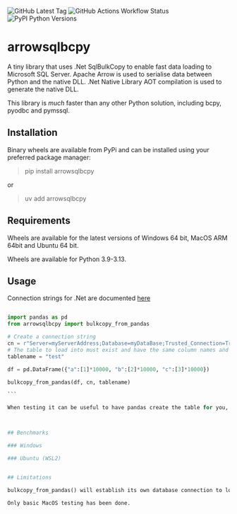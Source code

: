 ![GitHub Latest Tag](https://badgen.net/github/tag/RusselWebber/arrowsqlbcpy) ![GitHub Actions Workflow Status](https://img.shields.io/github/actions/workflow/status/RusselWebber/arrowsqlbcpy/ci.yml) ![PyPI Python Versions](https://img.shields.io/pypi/pyversions/arrowsqlbcpy)

# arrowsqlbcpy

A tiny library that uses .Net SqlBulkCopy to enable fast data loading to Microsoft SQL Server. Apache Arrow is used to serialise data between Python and the native DLL. .Net Native Library AOT compilation is used to generate the native DLL.

This library is _much_ faster than any other Python solution, including bcpy, pyodbc and pymssql.

## Installation

Binary wheels are available from PyPi and can be installed using your preferred package manager:

> pip install arrowsqlbcpy

or

> uv add arrowsqlbcpy

## Requirements

Wheels are available for the latest versions of Windows 64 bit, MacOS ARM 64bit and Ubuntu 64 bit.

Wheels are available for Python 3.9-3.13.

## Usage

Connection strings for .Net are documented [here](https://www.connectionstrings.com/microsoft-data-sqlclient/)

````python

import pandas as pd
from arrowsqlbcpy import bulkcopy_from_pandas

# Create a connection string
cn = r"Server=myServerAddress;Database=myDataBase;Trusted_Connection=True;"
# The table to load into must exist and have the same column names and types as the pandas df
tablename = "test"

df = pd.DataFrame({"a":[1]*10000, "b":[2]*10000, "c":[3]*10000})

bulkcopy_from_pandas(df, cn, tablename)

```

When testing it can be useful to have pandas create the table for you, see  tests/test_load.py for an example.



## Benchmarks

### Windows

### Ubuntu (WSL2)


## Limitations

bulkcopy_from_pandas() will establish its own database connection to load the data, using existing connections and transactions are not not supported.

Only basic MacOS testing has been done.
````
